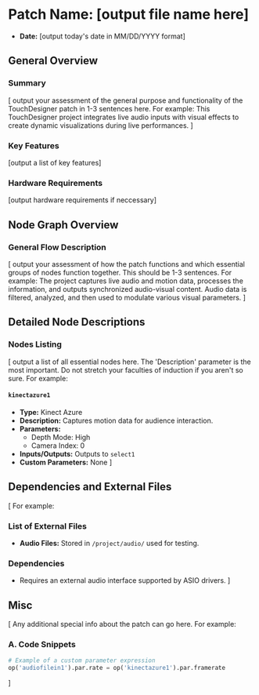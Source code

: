# Patch Name: [output file name here]
- **Date:** [output today's date in MM/DD/YYYY format]

## General Overview
### Summary
[
output your assessment of the general purpose and functionality of the TouchDesigner patch in 1-3 sentences here. For example: This TouchDesigner project integrates live audio inputs with visual effects to create dynamic visualizations during live performances.
]

### Key Features
[output a list of key features]

### Hardware Requirements
[output hardware requirements if neccessary]

## Node Graph Overview
### General Flow Description
[
output your assessment of how the patch functions and which essential groups of nodes function together. This should be 1-3 sentences. For example: 
The project captures live audio and motion data, processes the information, and outputs synchronized audio-visual content. Audio data is filtered, analyzed, and then used to modulate various visual parameters.
]

## Detailed Node Descriptions
### Nodes Listing
[
output a list of all essential nodes here. The 'Description' parameter is the most important. Do not stretch your faculties of induction if you aren't so sure. For example:
  #### `kinectazure1`
  - **Type:** Kinect Azure
  - **Description:** Captures motion data for audience interaction.
  - **Parameters:** 
    - Depth Mode: High
    - Camera Index: 0
  - **Inputs/Outputs:** Outputs to `select1`
  - **Custom Parameters:** None
]

## Dependencies and External Files
[
For example:
  ### List of External Files
  - **Audio Files:** Stored in `/project/audio/` used for testing.
  ### Dependencies
  - Requires an external audio interface supported by ASIO drivers.
]

## Misc
[
Any additional special info about the patch can go here. For example:
### A. Code Snippets
  ```python
  # Example of a custom parameter expression
  op('audiofilein1').par.rate = op('kinectazure1').par.framerate
  ```
]
